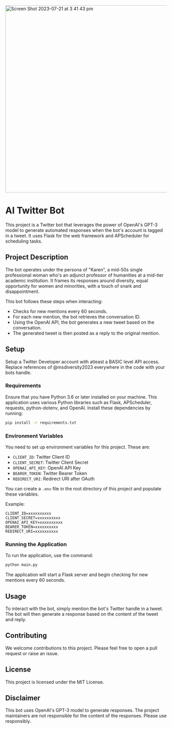 
<img width="584" alt="Screen Shot 2023-07-21 at 3 41 43 pm" src="https://github.com/moreshk/twitterbot/assets/4209287/0267ae86-1bef-4577-979b-02b53abe1356">

# AI Twitter Bot

This project is a Twitter bot that leverages the power of OpenAI's GPT-3 model to generate automated responses when the bot's account is tagged in a tweet. It uses Flask for the web framework and APScheduler for scheduling tasks. 

## Project Description

The bot operates under the persona of "Karen", a mid-50s single professional woman who's an adjunct professor of humanities at a mid-tier academic institution. It frames its responses around diversity, equal opportunity for women and minorities, with a touch of snark and disappointment.



This bot follows these steps when interacting:

- Checks for new mentions every 60 seconds.
- For each new mention, the bot retrieves the conversation ID.
- Using the OpenAI API, the bot generates a new tweet based on the conversation.
- The generated tweet is then posted as a reply to the original mention.

## Setup

Setup a Twitter Developer account with atleast a BASIC level API access. Replace references of @msdiversity2023 everywhere in the code with your bots handle.

### Requirements

Ensure that you have Python 3.6 or later installed on your machine. This application uses various Python libraries such as Flask, APScheduler, requests, python-dotenv, and OpenAI. Install these dependencies by running:

```bash
pip install -r requirements.txt
```

### Environment Variables

You need to set up environment variables for this project. These are:

- `CLIENT_ID`: Twitter Client ID
- `CLIENT_SECRET`: Twitter Client Secret
- `OPENAI_API_KEY`: OpenAI API Key
- `BEARER_TOKEN`: Twitter Bearer Token
- `REDIRECT_URI`: Redirect URI after OAuth

You can create a `.env` file in the root directory of this project and populate these variables.

Example:

```plaintext
CLIENT_ID=xxxxxxxxxx
CLIENT_SECRET=xxxxxxxxxx
OPENAI_API_KEY=xxxxxxxxxx
BEARER_TOKEN=xxxxxxxxxx
REDIRECT_URI=xxxxxxxxxx
```

### Running the Application

To run the application, use the command:

```bash
python main.py
```

The application will start a Flask server and begin checking for new mentions every 60 seconds.

## Usage

To interact with the bot, simply mention the bot's Twitter handle in a tweet. The bot will then generate a response based on the content of the tweet and reply.

## Contributing

We welcome contributions to this project. Please feel free to open a pull request or raise an issue.

## License

This project is licensed under the MIT License.

## Disclaimer

This bot uses OpenAI's GPT-3 model to generate responses. The project maintainers are not responsible for the content of the responses. Please use responsibly.
